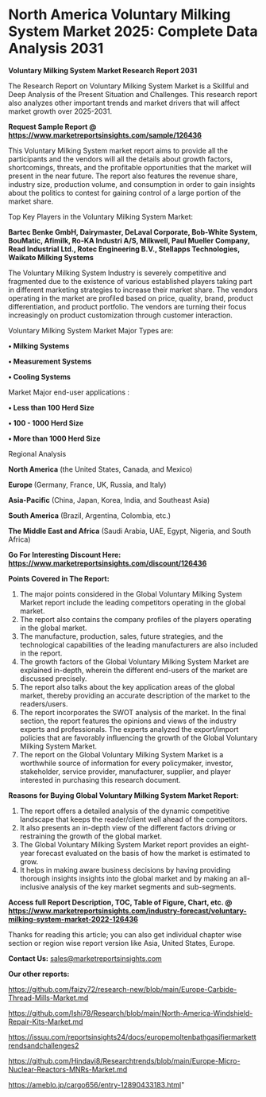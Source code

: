 # North America Voluntary Milking System Market 2025: Complete Data Analysis 2031

<strong>Voluntary Milking System Market Research Report 2031</strong>

The Research Report on Voluntary Milking System Market is a Skillful and Deep Analysis of the Present Situation and Challenges. This research report also analyzes other important trends and market drivers that will affect market growth over 2025-2031.

<strong>Request Sample Report @ <a href=https://www.marketreportsinsights.com/sample/126436>https://www.marketreportsinsights.com/sample/126436</a></strong>

This Voluntary Milking System market report aims to provide all the participants and the vendors will all the details about growth factors, shortcomings, threats, and the profitable opportunities that the market will present in the near future. The report also features the revenue share, industry size, production volume, and consumption in order to gain insights about the politics to contest for gaining control of a large portion of the market share.

Top Key Players in the Voluntary Milking System Market:

<strong>Bartec Benke GmbH, Dairymaster, DeLaval Corporate, Bob-White System, BouMatic, Afimilk, Ro-KA Industri A/S, Milkwell, Paul Mueller Company, Read Industrial Ltd., Rotec Engineering B.V., Stellapps Technologies, Waikato Milking Systems</strong>

The Voluntary Milking System Industry is severely competitive and fragmented due to the existence of various established players taking part in different marketing strategies to increase their market share. The vendors operating in the market are profiled based on price, quality, brand, product differentiation, and product portfolio. The vendors are turning their focus increasingly on product customization through customer interaction.

Voluntary Milking System Market Major Types are:

<strong>• Milking Systems

• Measurement Systems

• Cooling Systems</strong>

Market Major end-user applications :

<strong>• Less than 100 Herd Size

• 100 - 1000 Herd Size

• More than 1000 Herd Size</strong>

Regional Analysis

</u><strong><b>North America</b></strong> (the United States, Canada, and Mexico)

<strong><b>Europe </b></strong>(Germany, France, UK, Russia, and Italy)

<strong><b>Asia-Pacific</b></strong> (China, Japan, Korea, India, and Southeast Asia)

<strong><b>South America</b></strong> (Brazil, Argentina, Colombia, etc.)

<strong><b>The Middle East and Africa</b></strong> (Saudi Arabia, UAE, Egypt, Nigeria, and South Africa)

<strong>Go For Interesting Discount Here: <a href=https://www.marketreportsinsights.com/discount/126436>https://www.marketreportsinsights.com/discount/126436</a></strong>

<strong>Points Covered in The Report:</strong>
<ol>
  <li>The major points considered in the Global Voluntary Milking System Market report include the leading competitors operating in the global market.</li>
  <li>The report also contains the company profiles of the players operating in the global market.</li>
  <li>The manufacture, production, sales, future strategies, and the technological capabilities of the leading manufacturers are also included in the report.</li>
  <li>The growth factors of the Global Voluntary Milking System Market are explained in-depth, wherein the different end-users of the market are discussed precisely.</li>
  <li>The report also talks about the key application areas of the global market, thereby providing an accurate description of the market to the readers/users.</li>
  <li>The report incorporates the SWOT analysis of the market. In the final section, the report features the opinions and views of the industry experts and professionals. The experts analyzed the export/import policies that are favorably influencing the growth of the Global Voluntary Milking System Market.</li>
  <li>The report on the Global Voluntary Milking System Market is a worthwhile source of information for every policymaker, investor, stakeholder, service provider, manufacturer, supplier, and player interested in purchasing this research document.</li>
</ol>
<strong>Reasons for Buying Global Voluntary Milking System Market Report:</strong>

<ol>
  <li>The report offers a detailed analysis of the dynamic competitive landscape that keeps the reader/client well ahead of the competitors.</li>
  <li>It also presents an in-depth view of the different factors driving or restraining the growth of the global market.</li>
  <li>The Global Voluntary Milking System Market report provides an eight-year forecast evaluated on the basis of how the market is estimated to grow.</li>
  <li>It helps in making aware business decisions by having providing thorough insights insights into the global market and by making an all-inclusive analysis of the key market segments and sub-segments.</li>
</ol>
<strong>Access full Report Description, TOC, Table of Figure, Chart, etc. @ <a href=https://www.marketreportsinsights.com/industry-forecast/voluntary-milking-system-market-2022-126436>https://www.marketreportsinsights.com/industry-forecast/voluntary-milking-system-market-2022-126436</a></strong>


Thanks for reading this article; you can also get individual chapter wise section or region wise report version like Asia, United States, Europe.

<strong>Contact Us:</strong>
sales@marketreportsinsights.com

<strong>Our other reports:</strong>

<a href=https://github.com/faizy72/research-new/blob/main/Europe-Carbide-Thread-Mills-Market.md>https://github.com/faizy72/research-new/blob/main/Europe-Carbide-Thread-Mills-Market.md</a>

<a href=https://github.com/Ishi78/Research/blob/main/North-America-Windshield-Repair-Kits-Market.md>https://github.com/Ishi78/Research/blob/main/North-America-Windshield-Repair-Kits-Market.md</a>

<a href=https://issuu.com/reportsinsights24/docs/europemoltenbathgasifiermarkettrendsandchallenges2>https://issuu.com/reportsinsights24/docs/europemoltenbathgasifiermarkettrendsandchallenges2</a>

<a href=https://github.com/Hindavi8/Researchtrends/blob/main/Europe-Micro-Nuclear-Reactors-MNRs-Market.md>https://github.com/Hindavi8/Researchtrends/blob/main/Europe-Micro-Nuclear-Reactors-MNRs-Market.md</a>

<a href=https://ameblo.jp/cargo656/entry-12890433183.html>https://ameblo.jp/cargo656/entry-12890433183.html</a>"
